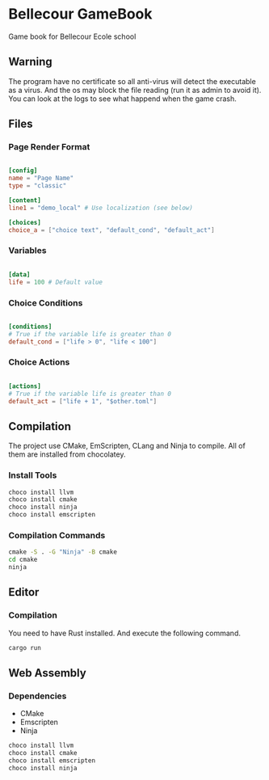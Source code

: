# Bellecour GameBook

Game book for Bellecour Ecole school

## Warning

The program have no certificate so all anti-virus will detect the executable as a virus.
And the os may block the file reading (run it as admin to avoid it).
You can look at the logs to see what happend when the game crash.

## Files

### Page Render Format

```toml

[config]
name = "Page Name"
type = "classic"

[content]
line1 = "demo_local" # Use localization (see below)

[choices]
choice_a = ["choice text", "default_cond", "default_act"]

```

### Variables

```toml

[data]
life = 100 # Default value

```

### Choice Conditions

```toml

[conditions]
# True if the variable life is greater than 0
default_cond = ["life > 0", "life < 100"]

```

### Choice Actions

```toml

[actions]
# True if the variable life is greater than 0
default_act = ["life + 1", "$other.toml"]

```

## Compilation

The project use CMake, EmScripten, CLang and Ninja to compile.
All of them are installed from chocolatey.

### Install Tools

```bat
choco install llvm
choco install cmake
choco install ninja
choco install emscripten
```

### Compilation Commands

```bat
cmake -S . -G "Ninja" -B cmake
cd cmake
ninja
```

## Editor

### Compilation

You need to have Rust installed.
And execute the following command.

```bat
cargo run
```

## Web Assembly

### Dependencies

- CMake
- Emscripten
- Ninja

```bat
choco install llvm
choco install cmake
choco install emscripten
choco install ninja
```
